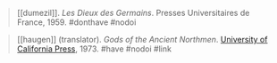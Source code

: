 > [[dumezil]]. *Les Dieux des Germains*. Presses Universitaires de France, 1959.
> #donthave #nodoi 

> [[haugen]] (translator). *Gods of the Ancient Northmen*. [University of California Press](university-of-california-press.md), 1973.
> #have #nodoi #link 